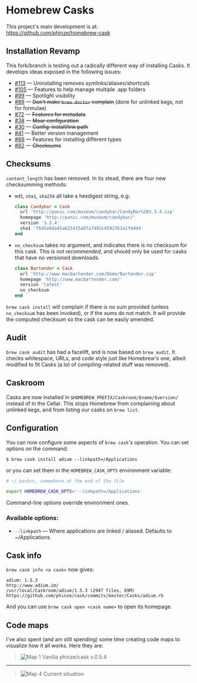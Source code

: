 Homebrew Casks
==============

This project's main development is at:
https://github.com/phinze/homebrew-cask


Installation Revamp
-------------------

This fork/branch is testing out a radically different way
of installing Casks. It develops ideas exposed in the
following issues:

- [#113](https://github.com/phinze/homebrew-cask/issues/113) — Uninstalling removes symlinks/aliases/shortcuts
- [#105](https://github.com/phinze/homebrew-cask/issues/105) — Features to help manage multiple .app folders
- [#99](https://github.com/phinze/homebrew-cask/issues/99)   — Spotlight visibility
- [#89](https://github.com/phinze/homebrew-cask/issues/89)   — ~~Don't make `brew doctor` complain~~ (done for unlinked kegs, not for formulae)
- [#72](https://github.com/phinze/homebrew-cask/issues/72)   — ~~Features for metadata~~
- [#38](https://github.com/phinze/homebrew-cask/issues/38)   — ~~Moar configuration~~
- [#30](https://github.com/phinze/homebrew-cask/pull/30)     — ~~Config: install/link path~~
- [#41](https://github.com/phinze/homebrew-cask/issues/41)   — Better version management
- [#69](https://github.com/phinze/homebrew-cask/issues/69)   — Features for installing different types
- [#82](https://github.com/phinze/homebrew-cask/issues/82)   — ~~Checksums~~


Checksums
---------

`content_length` has been removed. In its stead, there
are four new checksumming methods:

* `md5`, `sha1`, `sha256` all take a hexdigest string, e.g:
  
  ```ruby
  class Candybar < Cask
    url 'http://panic.com/museum/candybar/CandyBar%203.3.4.zip'
    homepage 'http://panic.com/museum/candybar/'
    version '3.3.4'
    sha1 'f645e9da45a621415a07a7492c45923b1a1fd4d4'
  end
  ```

* `no_checksum` takes no argument, and indicates there is no checksum
  for this cask. This is *not recommended*, and should only be used for
  casks that have no versioned downloads.
  
  ```ruby
  class Bartender < Cask
    url 'http://www.macbartender.com/Demo/Bartender.zip'
    homepage 'http://www.macbartender.com/'
    version 'latest'
    no_checksum
  end
  ```

`brew cask install` will complain if there is no sum provided (unless
`no_checksum` has been invoked), or if the sums do not match. It will
provide the computed checksum so the cask can be easily amended.


Audit
-----

`brew cask audit` has had a facelift, and is now based on `brew audit`.
It checks whitespace, URLs, and code style just like Homebrew's one,
albeit modified to fit Casks (a lot of compiling-related stuff was
removed).


Caskroom
--------

Casks are now installed in `$HOMEBREW_PREFIX/Caskroom/$name/$version/`
instead of in the Cellar. This stops Homebrew from complaining about
unlinked kegs, and from listing our casks on `brew list`.

Configuration
-------------

You can now configure some aspects of `brew cask`'s operation. You can set
options on the command:

    $ brew cask install adium --linkpath=/Applications

or you can set them in the `HOMEBREW_CASK_OPTS` environment variable:

```bash
# ~/.bashrc, somewhere at the end of the file

export HOMEBREW_CASK_OPTS='--linkpath=/Applications'
```

Command-line options override environment ones.

### Available options:

* `--linkpath` — Where applications are linked / aliased. Defaults to ~/Applications.


Cask info
---------

`brew cask info <a cask>` now gives:

```plain
adium: 1.5.3
http://www.adium.im/
/usr/local/Caskroom/adium/1.5.3 (2947 files, 69M)
https://github.com/phinze/cask/commits/master/Casks/adium.rb
```

And you can use `brew cask open <cask name>` to open its homepage.


Code maps
---------

I've also spent (and am still spending) some time creating
code maps to visualize how it all works. Here they are:

> ![Map 1](http://i.imgur.com/oBMyI.png)
> Vanilla phinze/cask v.0.5.4

- - - - -

> ![Map 4](https://f.cloud.github.com/assets/155787/2748/f04feb64-4258-11e2-8022-a84b1fa57b3d.png)
> Current situation